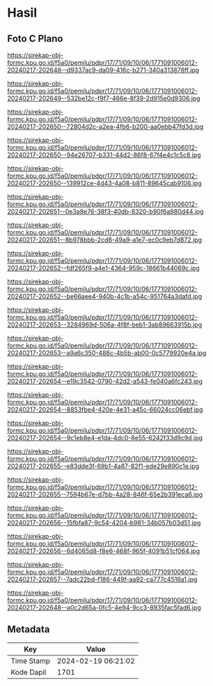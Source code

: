 # Hasil

## Foto C Plano

https://sirekap-obj-formc.kpu.go.id/f5a0/pemilu/pdpr/17/71/09/10/06/1771091006012-20240217-202648--d9337ac9-da09-416c-b271-340a313878ff.jpg

https://sirekap-obj-formc.kpu.go.id/f5a0/pemilu/pdpr/17/71/09/10/06/1771091006012-20240217-202649--532be12c-f9f7-466e-8f39-2d915e0d9306.jpg

https://sirekap-obj-formc.kpu.go.id/f5a0/pemilu/pdpr/17/71/09/10/06/1771091006012-20240217-202650--72804d2c-a2ea-4fb6-b200-aa0ebb47fd3d.jpg

https://sirekap-obj-formc.kpu.go.id/f5a0/pemilu/pdpr/17/71/09/10/06/1771091006012-20240217-202650--94e26707-b331-44d2-86f8-67f4e4c1c5c8.jpg

https://sirekap-obj-formc.kpu.go.id/f5a0/pemilu/pdpr/17/71/09/10/06/1771091006012-20240217-202650--139912ce-4d43-4a08-b811-89645cab9106.jpg

https://sirekap-obj-formc.kpu.go.id/f5a0/pemilu/pdpr/17/71/09/10/06/1771091006012-20240217-202651--0e3a8e76-38f3-40db-8320-b90f6a980d44.jpg

https://sirekap-obj-formc.kpu.go.id/f5a0/pemilu/pdpr/17/71/09/10/06/1771091006012-20240217-202651--8b978bbb-2cd8-49a9-a1e7-ec0c9eb7d872.jpg

https://sirekap-obj-formc.kpu.go.id/f5a0/pemilu/pdpr/17/71/09/10/06/1771091006012-20240217-202652--fdf265f9-a4e1-4364-959c-18661b44069c.jpg

https://sirekap-obj-formc.kpu.go.id/f5a0/pemilu/pdpr/17/71/09/10/06/1771091006012-20240217-202652--be66aee4-940b-4c1b-a54c-951764a3dafd.jpg

https://sirekap-obj-formc.kpu.go.id/f5a0/pemilu/pdpr/17/71/09/10/06/1771091006012-20240217-202653--3284969d-506a-4f8f-beb1-3ab89663915b.jpg

https://sirekap-obj-formc.kpu.go.id/f5a0/pemilu/pdpr/17/71/09/10/06/1771091006012-20240217-202653--a9a6c350-488c-4b5b-ab00-0c5779920e4a.jpg

https://sirekap-obj-formc.kpu.go.id/f5a0/pemilu/pdpr/17/71/09/10/06/1771091006012-20240217-202654--e19c3542-0790-42d2-a543-fe040a6fc243.jpg

https://sirekap-obj-formc.kpu.go.id/f5a0/pemilu/pdpr/17/71/09/10/06/1771091006012-20240217-202654--8853fbe4-420e-4e31-a45c-66024cc06ebf.jpg

https://sirekap-obj-formc.kpu.go.id/f5a0/pemilu/pdpr/17/71/09/10/06/1771091006012-20240217-202654--9c1eb8e4-e1da-4dc0-8e55-6242f33d9c9d.jpg

https://sirekap-obj-formc.kpu.go.id/f5a0/pemilu/pdpr/17/71/09/10/06/1771091006012-20240217-202655--e83dde3f-69b1-4a87-82f1-ede29e890c1e.jpg

https://sirekap-obj-formc.kpu.go.id/f5a0/pemilu/pdpr/17/71/09/10/06/1771091006012-20240217-202655--7594b67e-d7bb-4a28-846f-65e2b391eca6.jpg

https://sirekap-obj-formc.kpu.go.id/f5a0/pemilu/pdpr/17/71/09/10/06/1771091006012-20240217-202656--15fbfa87-9c54-4204-b981-34b057b03d51.jpg

https://sirekap-obj-formc.kpu.go.id/f5a0/pemilu/pdpr/17/71/09/10/06/1771091006012-20240217-202656--6d4065d8-f8e6-468f-965f-4091b51cf064.jpg

https://sirekap-obj-formc.kpu.go.id/f5a0/pemilu/pdpr/17/71/09/10/06/1771091006012-20240217-202657--7adc22bd-f186-449f-aa92-ca777c4516a1.jpg

https://sirekap-obj-formc.kpu.go.id/f5a0/pemilu/pdpr/17/71/09/10/06/1771091006012-20240217-202648--a0c2d65a-0fc5-4e94-9cc3-8935fac5fad6.jpg


## Metadata

| Key        | Value               |
| ---------- | ------------------- |
| Time Stamp | 2024-02-19 06:21:02 |
| Kode Dapil | 1701                |



